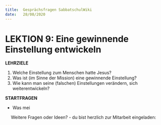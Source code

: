 ```yaml
---
title:  Gesprächsfragen SabbatschulWiki
date:   28/08/2020
---
```


**LEKTION 9:** Eine gewinnende Einstellung entwickeln
=====================================================

**LEHRZIELE**

1.  Welche Einstellung zum Menschen hatte Jesus?
2.  Was ist (im Sinne der Mission) eine gewinnende Einstellung?
3.  Wie kann man seine (falschen) Einstellungen verändern, sich
    weiterentwickeln?

**STARTFRAGEN**

-   Was mei

<center>
Weitere Fragen oder Ideen? - du bist herzlich zur Mitarbeit eingeladen:
<https://wiki.sabbatschule.at>

</center>

